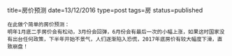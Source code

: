 title=房价预测
date=13/12/2016
type=post
tags=房
status=published
~~~~~~
在此做个简单的房价预测：
明年1月底二手房价会有松动，3月份会回弹，6月份会有最后一次的小幅上涨，如果这时国家没有出台任何政策，下半年开始不景气，人们逐渐陷入恐慌，2017年底房价有较大幅度下滑，直致崩盘！
